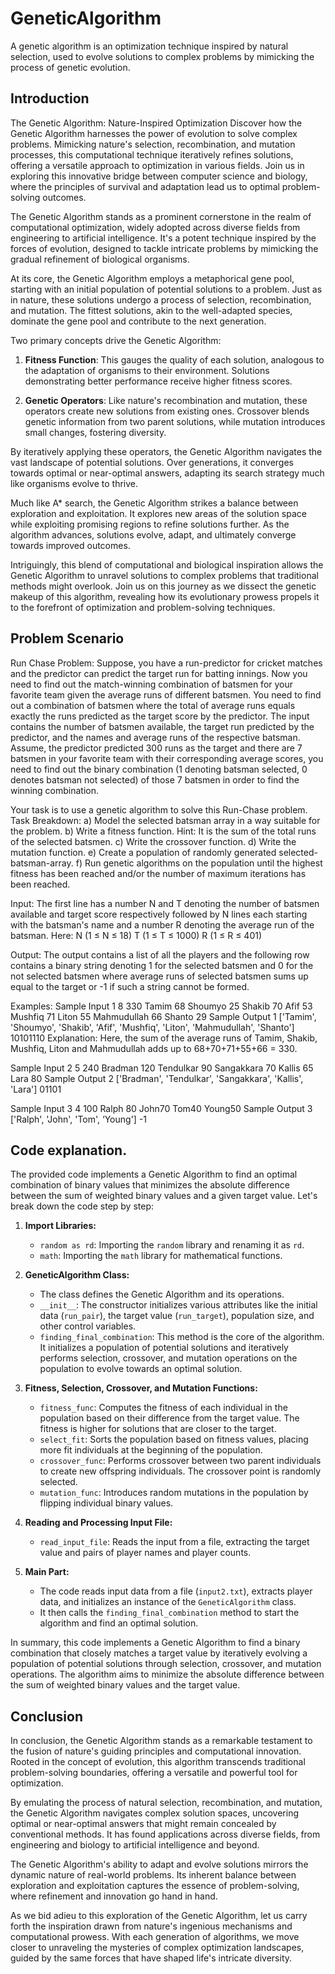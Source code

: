 # GeneticAlgorithm
A genetic algorithm is an optimization technique inspired by natural selection, used to evolve solutions to complex problems by mimicking the process of genetic evolution.

## Introduction
The Genetic Algorithm: Nature-Inspired Optimization
Discover how the Genetic Algorithm harnesses the power of evolution to solve complex problems. Mimicking nature's selection, recombination, and mutation processes, this computational technique iteratively refines solutions, offering a versatile approach to optimization in various fields. Join us in exploring this innovative bridge between computer science and biology, where the principles of survival and adaptation lead us to optimal problem-solving outcomes.

The Genetic Algorithm stands as a prominent cornerstone in the realm of computational optimization, widely adopted across diverse fields from engineering to artificial intelligence. It's a potent technique inspired by the forces of evolution, designed to tackle intricate problems by mimicking the gradual refinement of biological organisms.

At its core, the Genetic Algorithm employs a metaphorical gene pool, starting with an initial population of potential solutions to a problem. Just as in nature, these solutions undergo a process of selection, recombination, and mutation. The fittest solutions, akin to the well-adapted species, dominate the gene pool and contribute to the next generation.

Two primary concepts drive the Genetic Algorithm:

1. **Fitness Function**: This gauges the quality of each solution, analogous to the adaptation of organisms to their environment. Solutions demonstrating better performance receive higher fitness scores.

2. **Genetic Operators**: Like nature's recombination and mutation, these operators create new solutions from existing ones. Crossover blends genetic information from two parent solutions, while mutation introduces small changes, fostering diversity.

By iteratively applying these operators, the Genetic Algorithm navigates the vast landscape of potential solutions. Over generations, it converges towards optimal or near-optimal answers, adapting its search strategy much like organisms evolve to thrive.

Much like A* search, the Genetic Algorithm strikes a balance between exploration and exploitation. It explores new areas of the solution space while exploiting promising regions to refine solutions further. As the algorithm advances, solutions evolve, adapt, and ultimately converge towards improved outcomes.

Intriguingly, this blend of computational and biological inspiration allows the Genetic Algorithm to unravel solutions to complex problems that traditional methods might overlook. Join us on this journey as we dissect the genetic makeup of this algorithm, revealing how its evolutionary prowess propels it to the forefront of optimization and problem-solving techniques.

## Problem Scenario
Run Chase Problem: Suppose, you have a run-predictor for cricket matches and the predictor can predict the target run for batting innings. Now you need to find out the match-winning combination of batsmen for your favorite team given the average runs of different batsmen. You need to find out a combination of batsmen where the total of average runs equals exactly the runs predicted as the target score by the predictor. 
The input contains the number of batsmen available, the target run predicted by the predictor, and the names and average runs of the respective batsman. 
Assume, the predictor predicted 300 runs as the target and there are 7 batsmen in your favorite team with their corresponding average scores, you need to find out the binary combination (1 denoting batsman selected, 0 denotes batsman not selected) of those 7 batsmen in order to find the winning combination.

Your task is to use a genetic algorithm to solve this Run-Chase problem.
Task Breakdown:
a)	Model the selected batsman array in a way suitable for the problem.
b)	Write a fitness function. Hint: It is the sum of the total runs of the selected batsmen.
c)	Write the crossover function.
d)	Write the mutation function.
e)	Create a population of randomly generated selected-batsman-array.
f)	Run genetic algorithms on the population until the highest fitness has been reached and/or the number of maximum iterations has been reached.

Input:
The first line has a number N and T denoting the number of batsmen available and target score respectively followed by N lines each starting with the batsman's name and a number R denoting the average run of the batsman. Here:
N (1 ≤ N ≤ 18)
T (1 ≤ T ≤ 1000)
R (1 ≤ R ≤ 401)

Output:
The output contains a list of all the players and the following row contains a binary string denoting 1 for the selected batsmen and 0 for the not selected batsmen where average runs of selected batsmen sums up equal to the target or -1 if such a string cannot be formed. 

Examples:
Sample Input 1
8 330
Tamim 68
Shoumyo 25
Shakib 70
Afif 53
Mushfiq 71
Liton 55
Mahmudullah 66
Shanto 29
Sample Output 1
['Tamim', 'Shoumyo', 'Shakib', 'Afif', 'Mushfiq', 'Liton', 'Mahmudullah', 'Shanto']
10101110
Explanation: Here, the sum of the average runs of Tamim, Shakib, Mushfiq, Liton and Mahmudullah adds up to 68+70+71+55+66 = 330.

Sample Input 2
5 240
Bradman 120
Tendulkar 90
Sangakkara 70
Kallis 65
Lara 80
Sample Output 2
['Bradman', 'Tendulkar', 'Sangakkara', 'Kallis', 'Lara']
01101

Sample Input 3
4 100
Ralph 80
John70
Tom40
Young50
Sample Output 3
['Ralph', 'John', 'Tom', ‘Young']
-1

## Code explanation.
The provided code implements a Genetic Algorithm to find an optimal combination of binary values that minimizes the absolute difference between the sum of weighted binary values and a given target value. Let's break down the code step by step:

1. **Import Libraries:**
   - `random as rd`: Importing the `random` library and renaming it as `rd`.
   - `math`: Importing the `math` library for mathematical functions.

2. **GeneticAlgorithm Class:**
   - The class defines the Genetic Algorithm and its operations.
   - `__init__`: The constructor initializes various attributes like the initial data (`run_pair`), the target value (`run_target`), population size, and other control variables.
   - `finding_final_combination`: This method is the core of the algorithm. It initializes a population of potential solutions and iteratively performs selection, crossover, and mutation operations on the population to evolve towards an optimal solution.

3. **Fitness, Selection, Crossover, and Mutation Functions:**
   - `fitness_func`: Computes the fitness of each individual in the population based on their difference from the target value. The fitness is higher for solutions that are closer to the target.
   - `select_fit`: Sorts the population based on fitness values, placing more fit individuals at the beginning of the population.
   - `crossover_func`: Performs crossover between two parent individuals to create new offspring individuals. The crossover point is randomly selected.
   - `mutation_func`: Introduces random mutations in the population by flipping individual binary values.

4. **Reading and Processing Input File:**
   - `read_input_file`: Reads the input from a file, extracting the target value and pairs of player names and player counts.

5. **Main Part:**
   - The code reads input data from a file (`input2.txt`), extracts player data, and initializes an instance of the `GeneticAlgorithm` class.
   - It then calls the `finding_final_combination` method to start the algorithm and find an optimal solution.

In summary, this code implements a Genetic Algorithm to find a binary combination that closely matches a target value by iteratively evolving a population of potential solutions through selection, crossover, and mutation operations. The algorithm aims to minimize the absolute difference between the sum of weighted binary values and the target value.

## Conclusion
In conclusion, the Genetic Algorithm stands as a remarkable testament to the fusion of nature's guiding principles and computational innovation. Rooted in the concept of evolution, this algorithm transcends traditional problem-solving boundaries, offering a versatile and powerful tool for optimization.

By emulating the process of natural selection, recombination, and mutation, the Genetic Algorithm navigates complex solution spaces, uncovering optimal or near-optimal answers that might remain concealed by conventional methods. It has found applications across diverse fields, from engineering and biology to artificial intelligence and beyond.

The Genetic Algorithm's ability to adapt and evolve solutions mirrors the dynamic nature of real-world problems. Its inherent balance between exploration and exploitation captures the essence of problem-solving, where refinement and innovation go hand in hand.

As we bid adieu to this exploration of the Genetic Algorithm, let us carry forth the inspiration drawn from nature's ingenious mechanisms and computational prowess. With each generation of algorithms, we move closer to unraveling the mysteries of complex optimization landscapes, guided by the same forces that have shaped life's intricate diversity.
